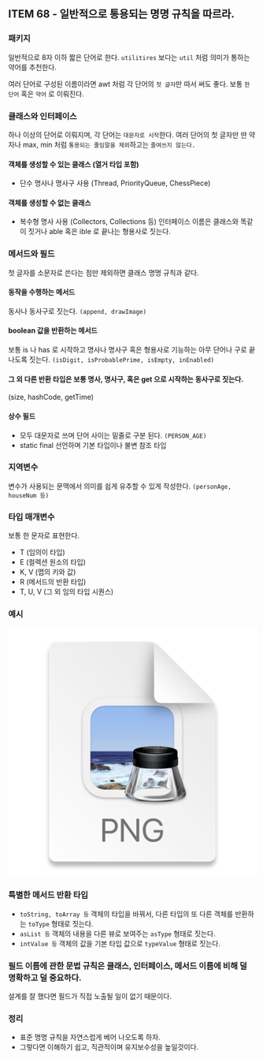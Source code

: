 ## ITEM 68 - 일반적으로 통용되는 명명 규칙을 따르라.

### 패키지
일반적으로 8자 이하 짧은 단어로 한다. `utilitires` 보다는 `util` 처럼 의미가 통하는 약어를 추천한다.

여러 단어로 구성된 이름이라면 awt 처럼 각 단어의 `첫 글자`만 따서 써도 좋다. 보통 `한 단어` 혹은 `약어` 로 이뤄진다.

### 클래스와 인터페이스
하나 이상의 단어로 이뤄지며, 각 단어는 `대문자로 시작`한다. 여러 단어의 첫 글자만 딴 약자나 max, min 처럼 `통용되는 줄임말을 제외`하고는 `줄여쓰지 않는다.`

#### 객체를 생성할 수 있는 클래스 (열거 타입 포함)
- 단수 명사나 명사구 사용 (Thread, PriorityQueue, ChessPiece)

#### 객체를 생성할 수 없는 클래스
- 복수형 명사 사용 (Collectors, Collections 등) 인터페이스 이름은 클래스와 똑같이 짓거나 able 혹은 ible 로 끝나는 형용사로 짓는다.

### 메서드와 필드
첫 글자를 소문자로 쓴다는 점만 제외하면 클래스 명명 규칙과 같다.

#### 동작을 수행하는 메서드
동사나 동사구로 짓는다. `(append, drawImage)` 

#### boolean 값을 반환하는 메서드
보통 is 나 has 로 시작하고 명사나 명사구 혹은 형용사로 기능하는 아무 단어나 구로 끝나도록 짓는다. `(isDigit, isProbablePrime, isEmpty, inEnabled)`

#### 그 외 다른 반환 타입은 보통 명사, 명사구, 혹은 get 으로 시작하는 동사구로 짓는다.
(size, hashCode, getTime)

#### 상수 필드
- 모두 대문자로 쓰며 단어 사이는 밑줄로 구분 된다. `(PERSON_AGE)`
- static final 선언하며 기본 타입이나 불변 참조 타입

### 지역변수
변수가 사용되는 문맥에서 의미를 쉽게 유추할 수 있게 작성한다. `(personAge, houseNum 등)`

### 타입 매개변수
보통 한 문자로 표현한다. 
- T (임의이 타입)
- E (컬렉션 원소의 타입)
- K, V (맵의 키와 값)
- R (메서드의 반환 타입)
- T, U, V (그 외 임의 타입 시퀀스)

### 예시
![img.png](img.png)

### 특별한 메서드 반환 타입
- `toString, toArray 등` 객체의 타입을 바꿔서, 다른 타입의 또 다른 객체를 반환하는 `toType` 형태로 짓는다.
- `asList 등`  객체의 내용을 다른 뷰로 보여주는 `asType` 형태로 짓는다.
- `intValue 등` 객체의 값을 기본 타입 값으로 `typeValue` 형태로 짓는다. 

### 필드 이름에 관한 문법 규칙은 클래스, 인터페이스, 메서드 이름에 비해 덜 명확하고 덜 중요하다.
설계를 잘 했다면 필드가 직접 노출될 일이 없기 때문이다.

### 정리
- 표준 명명 규칙을 자연스럽게 베어 나오도록 하자.
- 그렇다면 이해하기 쉽고, 직관적이며 유지보수성을 높일것이다.